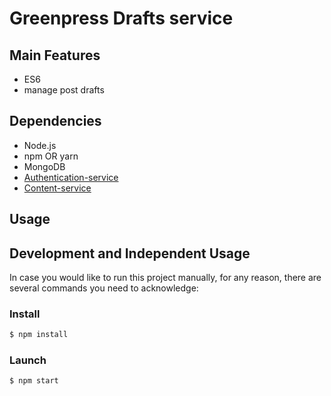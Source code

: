 # Greenpress Drafts service

## Main Features
- ES6
- manage post drafts

## Dependencies
- Node.js
- npm OR yarn
- MongoDB
- [Authentication-service](https://github.com/greenpress/authentication-service)
- [Content-service](https://github.com/greenpress/content-service)

## Usage

## Development and Independent Usage
In case you would like to run this project manually, for any reason, there are several commands you need to acknowledge:

### Install
```sh
$ npm install
```

### Launch
```sh
$ npm start
```

